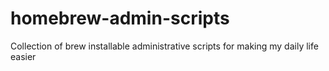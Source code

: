 # homebrew-admin-scripts
Collection of brew installable administrative scripts for making my daily life easier
